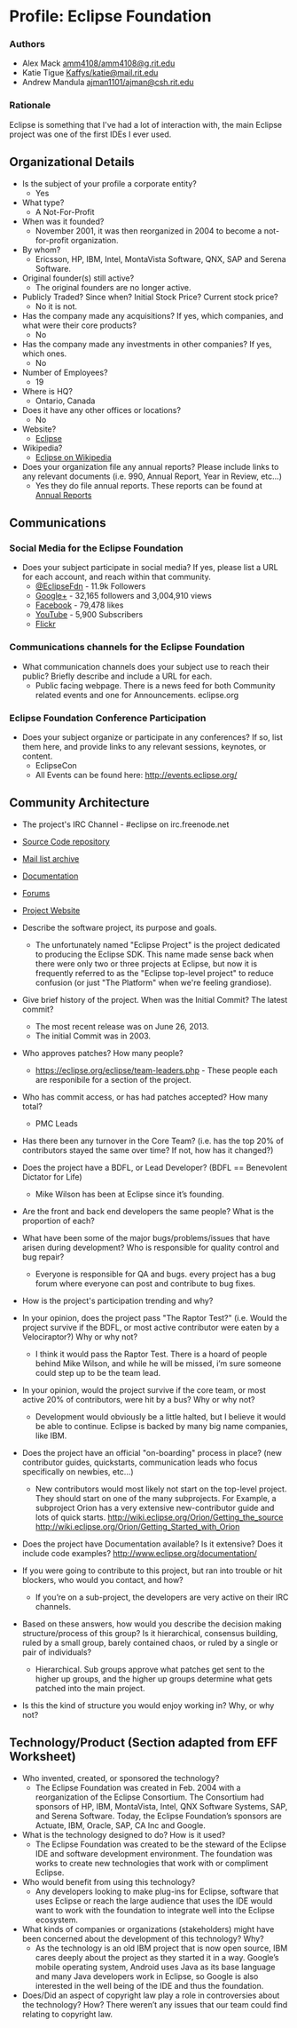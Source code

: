 Profile: Eclipse Foundation
=================

### Authors
- Alex Mack <amm4108/amm4108@g.rit.edu>
- Katie Tigue <Kaffys/katie@mail.rit.edu>
- Andrew Mandula <ajman1101/ajman@csh.rit.edu>

### Rationale

Eclipse is something that I've had a lot of interaction with, the main Eclipse project was one of the first IDEs I ever used. 

## Organizational Details

- Is the subject of your profile a corporate entity?
	- Yes
- What type?
	- A Not-For-Profit
- When was it founded? 
	- November 2001, it was then reorganized in 2004 to become a not-for-profit organization.
- By whom?
	- Ericsson, HP, IBM, Intel, MontaVista Software, QNX, SAP and Serena Software.
- Original founder(s) still active?
	- The original founders are no longer active.
- Publicly Traded? Since when? Initial Stock Price? Current stock price?
	- No it is not.
- Has the company made any acquisitions? If yes, which companies, and what were their core products?
	- No
- Has the company made any investments in other companies? If yes, which ones.
	- No
- Number of Employees?
	- 19
- Where is HQ?
	- Ontario, Canada
- Does it have any other offices or locations?
	- No
- Website?
	- [Eclipse](https://eclipse.org/)
- Wikipedia?
	- [Eclipse on Wikipedia](http://en.wikipedia.org/wiki/Eclipse_Foundation)
- Does your organization file any annual reports? Please include links to any relevant documents (i.e. 990, Annual Report, Year in Review, etc...) 
	- Yes they do file annual reports. These reports can be found at [Annual Reports](https://eclipse.org/org/foundation/reports/annual_report.php)
    
## Communications

### Social Media for the Eclipse Foundation

- Does your subject participate in social media? If yes, please list a URL for each account, and reach within that community.
	- [@EclipseFdn](https://twitter.com/eclipsefdn) - 11.9k Followers
	- [Google+](https://plus.google.com/+Eclipse/) - 32,165 followers and 3,004,910 views
	- [Facebook](https://www.facebook.com/eclipse.org) - 79,478 likes
	- [YouTube](https://www.youtube.com/user/EclipseFdn) - 5,900 Subscribers 
	- [Flickr](https://www.flickr.com/photos/108559379@N08/)
    
### Communications channels for the Eclipse Foundation

- What communication channels does your subject use to reach their public? Briefly describe and include a URL for each.
	- Public facing webpage. There is a news feed for both Community related events and one for Announcements.  eclipse.org 

### Eclipse Foundation Conference Participation
    
- Does your subject organize or participate in any conferences? If so, list them here, and provide links to any relevant sessions, keynotes, or content.
	- EclipseCon
	- All Events can be found here: http://events.eclipse.org/ 

## Community Architecture

- The project's IRC Channel - #eclipse on irc.freenode.net
- [Source Code repository](https://git.eclipse.org/r/platform/eclipse.platform.common)
- [Mail list archive](https://projects.eclipse.org/projects/eclipse/contact )
- [Documentation](http://www.eclipse.org/documentation/) 
- [Forums](http://www.eclipse.org/forums/index.php?t=thread&frm_id=100)
- [Project Website](http://www.eclipse.org/eclipse/)

- Describe the software project, its purpose and goals.
	- The unfortunately named "Eclipse Project" is the project dedicated to producing the Eclipse SDK. This name made sense back when there were only two or three projects at Eclipse, but now it is frequently referred to as the "Eclipse top-level project" to reduce confusion (or just "The Platform" when we're feeling grandiose).  
- Give brief history of the project. When was the Initial Commit? The latest commit?
	- The most recent release was on June 26, 2013.
    - The initial Commit was in 2003.
- Who approves patches? How many people?
	- https://eclipse.org/eclipse/team-leaders.php - These people each are responibile for a section of the project. 
- Who has commit access, or has had patches accepted? How many total?
	- PMC Leads
- Has there been any turnover in the Core Team? (i.e. has the top 20% of contributors stayed the same over time? If not, how has it changed?)
- Does the project have a BDFL, or Lead Developer? (BDFL == Benevolent Dictator for Life)
	- Mike Wilson has been at Eclipse since it’s founding. 
- Are the front and back end developers the same people? What is the proportion of each?
- What have been some of the major bugs/problems/issues that have arisen during development? Who is responsible for quality control and bug repair?
	- Everyone is responsible for QA and bugs. every project has a bug forum where everyone can post and contribute to bug fixes.
- How is the project's participation trending and why?
- In your opinion, does the project pass "The Raptor Test?" (i.e. Would the project survive if the BDFL, or most active contributor were eaten by a Velociraptor?) Why or why not? 
	- I think it would pass the Raptor Test. There is a hoard of people behind Mike Wilson, and while he will be missed, i’m sure someone could step up to be the team lead. 
- In your opinion, would the project survive if the core team, or most active 20% of contributors, were hit by a bus? Why or why not? 
	- Development would obviously be a little halted, but I believe it would be able to continue. Eclipse is backed by many big name companies, like IBM. 
- Does the project have an official "on-boarding" process in place? (new contributor guides, quickstarts, communication leads who focus specifically on newbies, etc...)
	- New contributors would most likely not start on the top-level project. They should start on one of the many subprojects. For Example, a subproject Orion has a very extensive new-contributor guide and lots of quick starts. http://wiki.eclipse.org/Orion/Getting_the_source http://wiki.eclipse.org/Orion/Getting_Started_with_Orion 
- Does the project have Documentation available? Is it extensive? Does it include code examples?
	http://www.eclipse.org/documentation/ 
- If you were going to contribute to this project, but ran into trouble or hit blockers, who would you contact, and how? 
	- If you’re on a sub-project, the developers are very active on their IRC channels. 
- Based on these answers, how would you describe the decision making structure/process of this group? Is it hierarchical, consensus building, ruled by a small group, barely contained chaos, or ruled by a single or pair of individuals?
	- Hierarchical. Sub groups approve what patches get sent to the higher up groups, and the higher up groups determine what gets patched into the main project.
- Is this the kind of structure you would enjoy working in? Why, or why not?

## Technology/Product (Section adapted from EFF Worksheet)
- Who invented, created, or sponsored the technology?
	- The Eclipse Foundation was created in Feb. 2004 with a reorganization of the Eclipse Consortium. The Consortium had sponsors of HP, IBM, MontaVista, Intel, QNX Software Systems, SAP, and Serena Software. Today, the Eclipse Foundation’s sponsors are Actuate, 	IBM, Oracle, SAP, CA Inc and Google.
- What is the technology designed to do? How is it used?
	- The Eclipse Foundation was created to be the steward of the Eclipse IDE and software development environment. The foundation was works to create new technologies that work with or compliment Eclipse. 
- Who would benefit from using this technology?
	- Any developers looking to make plug-ins for Eclipse, software that uses Eclipse or reach the large audience that uses the IDE would want to work with the foundation to integrate well into the Eclipse ecosystem. 
- What kinds of companies or organizations (stakeholders) might have been concerned about the development of this technology? Why?
	- As the technology is an old IBM project that is now open source, IBM cares deeply about the project as they started it in a way. Google’s mobile operating system, Android uses Java as its base language and many Java developers work in Eclipse, so Google is also interested in the well being of the IDE and thus the foundation. 
- Does/Did an aspect of copyright law play a role in controversies about the technology? How? There weren’t any issues that our team could find relating to copyright law.